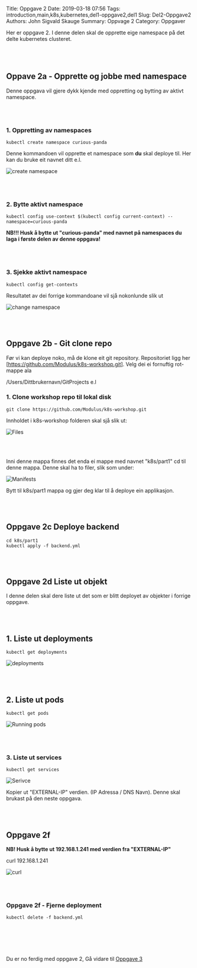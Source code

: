 Title: Oppgave 2
Date: 2019-03-18 07:56
Tags: introduction,main,k8s,kubernetes,del1-oppgave2,del1
Slug: Del2-Oppgave2
Authors: John Sigvald Skauge
Summary: Oppvage 2
Category: Oppgaver


Her er oppgave 2. I denne delen skal de opprette eige namespace på det delte kubernetes clusteret.
<br/>
<br/>
<br/>
<br/>


## Oppave 2a - Opprette og jobbe med namespace 
Denne oppgava vil gjere dykk kjende med oppretting og bytting av aktivt namespace.

<br/>
<br/>

### 1. Oppretting av namespaces

```
kubectl create namespace curious-panda
```

Denne kommandoen vil opprette et namespace som **du** skal deploye til. Her kan du bruke eit navnet ditt e.l.

![create namespace]({static}/images/part1/task2/namespace_created.png)

<br/>
<br/>


### 2. Bytte aktivt namespace

```
kubectl config use-context $(kubectl config current-context) --namespace=curious-panda
```

**NB!!! Husk å bytte ut "curious-panda" med navnet på namespaces du laga i første delen av denne oppgava!**

<br/>
<br/>



### 3. Sjekke aktivt namespace

```
kubectl config get-contexts
```

Resultatet av dei forrige kommandoane vil sjå nokonlunde slik ut

![change namespace]({static}/images/part1/task2/change_namespace.png)

<br/>
<br/>



## Oppgave 2b - Git clone repo

Før vi kan deploye noko, må de klone eit git repository. Repositoriet ligg her [https://github.com/Modulus/k8s-workshop.git]. Velg dei ei fornuftig rot-mappe ala

/Users/Dittbrukernavn/GitProjects e.l


### 1. Clone workshop repo til lokal disk

```
git clone https://github.com/Modulus/k8s-workshop.git
```

Innholdet i k8s-workshop folderen skal sjå slik ut:

![Files]({static}/images/part1/task2/git_repo_output.png)

<br/>
<br/>

Inni denne mappa finnes det enda ei mappe med navnet "k8s/part1" cd til denne mappa. Denne skal ha to filer, slik som under:

![Manifests]({static}/images/part1/task2/manifests.png)


Bytt til k8s/part1 mappa og gjer deg klar til å deploye ein applikasjon. 

<br/>
<br/>


## Oppgave 2c Deploye backend
```
cd k8s/part1
kubectl apply -f backend.yml
```
<br/>
<br/>


## Oppgave 2d Liste ut objekt

I denne delen skal dere liste ut det som er blitt deployet av objekter i forrige oppgave.


<br/>
<br/>



## 1. Liste ut deployments
```
kubectl get deployments
```
![deployments]({static}/images/part1/task2/deployments.png)

<br/>
<br/>


## 2. Liste ut pods
```
kubectl get pods
```
![Running pods]({static}/images/part1/task2/running_pods.png)


<br/>
<br/>

### 3. Liste ut services
```
kubectl get services
```
![Serivce]({static}/images/part1/task2/service.png)

Kopier ut "EXTERNAL-IP" verdien. (IP Adressa / DNS Navn). Denne skal brukast på den neste oppgava.  

<br/>
<br/>


## Oppgave 2f 

**NB! Husk å bytte ut 192.168.1.241 med verdien fra "EXTERNAL-IP"**

curl 192.168.1.241

![curl]({static}/images/part1/task2/curl1.png)

<br/>
<br/>


### Oppgave 2f - Fjerne deployment

```
kubectl delete -f backend.yml
```


<br/>
<br/>
<br/>
<br/>

Du er no ferdig med oppgave 2, Gå vidare til [Oppgave 3]({filename}/part1/task3.md)